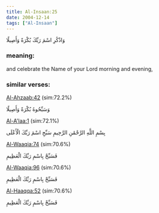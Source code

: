 ```yaml
---
title: Al-Insaan:25
date: 2004-12-14
tags: ["Al-Insaan"]
---
```

وَاذْكُرِ اسْمَ رَبِّكَ بُكْرَةً وَأَصِيلًا
### meaning: 
and celebrate the Name of your Lord morning and evening,
### similar verses: 

[Al-Ahzaab:42](/33/42) (sim:72.2%)

وَسَبِّحُوهُ بُكْرَةً وَأَصِيلًا

[Al-A'laa:1](/87/1) (sim:72.1%)

بِسْمِ اللَّهِ الرَّحْمَٰنِ الرَّحِيمِ سَبِّحِ اسْمَ رَبِّكَ الْأَعْلَى

[Al-Waaqia:74](/56/74) (sim:70.6%)

فَسَبِّحْ بِاسْمِ رَبِّكَ الْعَظِيمِ

[Al-Waaqia:96](/56/96) (sim:70.6%)

فَسَبِّحْ بِاسْمِ رَبِّكَ الْعَظِيمِ

[Al-Haaqqa:52](/69/52) (sim:70.6%)

فَسَبِّحْ بِاسْمِ رَبِّكَ الْعَظِيمِ
